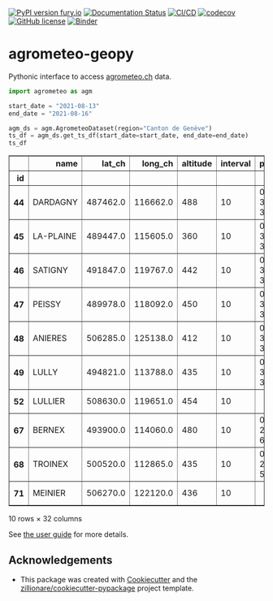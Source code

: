[![PyPI version fury.io](https://badge.fury.io/py/agrometeo-geopy.svg)](https://pypi.python.org/pypi/agrometeo-geopy/)
[![Documentation Status](https://readthedocs.org/projects/agrometeo-geopy/badge/?version=latest)](https://agrometeo-geopy.readthedocs.io/en/latest/?badge=latest)
[![CI/CD](https://github.com/martibosch/agrometeo-geopy/actions/workflows/dev.yml/badge.svg)](https://github.com/martibosch/agrometeo-geopy/blob/main/.github/workflows/dev.yml)
[![codecov](https://codecov.io/gh/martibosch/agrometeo-geopy/branch/main/graph/badge.svg?token=hKoSSRn58a)](https://codecov.io/gh/martibosch/agrometeo-geopy)
[![GitHub license](https://img.shields.io/github/license/martibosch/agrometeo-geopy.svg)](https://github.com/martibosch/agrometeo-geopy/blob/main/LICENSE)
[![Binder](https://mybinder.org/badge_logo.svg)](https://mybinder.org/v2/gh/martibosch/agrometeo-geopy/HEAD?labpath=docs%2Fusage.ipynb)

# agrometeo-geopy

Pythonic interface to access [agrometeo.ch](https://agrometeo.ch) data.

```python
import agrometeo as agm

start_date = "2021-08-13"
end_date = "2021-08-16"

agm_ds = agm.AgrometeoDataset(region="Canton de Genève")
ts_df = agm_ds.get_ts_df(start_date=start_date, end_date=end_date)
ts_df
```

<div>
<style scoped>
    .dataframe tbody tr th:only-of-type {
        vertical-align: middle;
    }

    .dataframe tbody tr th {
        vertical-align: top;
    }

    .dataframe thead th {
        text-align: right;
    }
</style>
<table border="1" class="dataframe">
  <thead>
    <tr style="text-align: right;">
      <th></th>
      <th>name</th>
      <th>lat_ch</th>
      <th>long_ch</th>
      <th>altitude</th>
      <th>interval</th>
      <th>phone</th>
      <th>email</th>
      <th>into_service_at</th>
      <th>preview_until</th>
      <th>data_until</th>
      <th>...</th>
      <th>bbox_west</th>
      <th>place_id</th>
      <th>osm_type</th>
      <th>osm_id</th>
      <th>lat</th>
      <th>lon</th>
      <th>display_name</th>
      <th>class</th>
      <th>type</th>
      <th>importance</th>
    </tr>
    <tr>
      <th>id</th>
      <th></th>
      <th></th>
      <th></th>
      <th></th>
      <th></th>
      <th></th>
      <th></th>
      <th></th>
      <th></th>
      <th></th>
      <th></th>
      <th></th>
      <th></th>
      <th></th>
      <th></th>
      <th></th>
      <th></th>
      <th></th>
      <th></th>
      <th></th>
      <th></th>
    </tr>
  </thead>
  <tbody>
    <tr>
      <th>44</th>
      <td>DARDAGNY</td>
      <td>487462.0</td>
      <td>116662.0</td>
      <td>488</td>
      <td>10</td>
      <td>079 332 38 36</td>
      <td>domaine.les.hutins@bluewin.ch</td>
      <td>2005-11-01</td>
      <td>2022-03-30T14:00:00.000000Z</td>
      <td>2022-03-24T01:00:00.000000Z</td>
      <td>...</td>
      <td>5.955911</td>
      <td>282250030</td>
      <td>relation</td>
      <td>1702419</td>
      <td>46.225651</td>
      <td>6.143921</td>
      <td>Geneva, Switzerland</td>
      <td>boundary</td>
      <td>administrative</td>
      <td>0.550757</td>
    </tr>
    <tr>
      <th>45</th>
      <td>LA-PLAINE</td>
      <td>489447.0</td>
      <td>115605.0</td>
      <td>360</td>
      <td>10</td>
      <td>079 332 32 73</td>
      <td>gegedudu@bluewin.ch</td>
      <td>2005-11-02</td>
      <td>2022-03-30T14:00:00.000000Z</td>
      <td>2022-03-24T01:00:00.000000Z</td>
      <td>...</td>
      <td>5.955911</td>
      <td>282250030</td>
      <td>relation</td>
      <td>1702419</td>
      <td>46.225651</td>
      <td>6.143921</td>
      <td>Geneva, Switzerland</td>
      <td>boundary</td>
      <td>administrative</td>
      <td>0.550757</td>
    </tr>
    <tr>
      <th>46</th>
      <td>SATIGNY</td>
      <td>491847.0</td>
      <td>119767.0</td>
      <td>442</td>
      <td>10</td>
      <td>079 332 36 56</td>
      <td>info@champvigny.ch</td>
      <td>2005-11-01</td>
      <td>2022-03-30T14:00:00.000000Z</td>
      <td>2022-03-24T01:00:00.000000Z</td>
      <td>...</td>
      <td>5.955911</td>
      <td>282250030</td>
      <td>relation</td>
      <td>1702419</td>
      <td>46.225651</td>
      <td>6.143921</td>
      <td>Geneva, Switzerland</td>
      <td>boundary</td>
      <td>administrative</td>
      <td>0.550757</td>
    </tr>
    <tr>
      <th>47</th>
      <td>PEISSY</td>
      <td>489978.0</td>
      <td>118092.0</td>
      <td>450</td>
      <td>10</td>
      <td>079 332 32 81</td>
      <td>lesvallieres@bluewin.ch</td>
      <td>2005-11-03</td>
      <td>2022-03-30T14:00:00.000000Z</td>
      <td>2022-03-24T01:00:00.000000Z</td>
      <td>...</td>
      <td>5.955911</td>
      <td>282250030</td>
      <td>relation</td>
      <td>1702419</td>
      <td>46.225651</td>
      <td>6.143921</td>
      <td>Geneva, Switzerland</td>
      <td>boundary</td>
      <td>administrative</td>
      <td>0.550757</td>
    </tr>
    <tr>
      <th>48</th>
      <td>ANIERES</td>
      <td>506285.0</td>
      <td>125138.0</td>
      <td>412</td>
      <td>10</td>
      <td>079 332 38 89</td>
      <td>vinsvillard@bluewin.ch</td>
      <td>2005-11-03</td>
      <td>2022-03-30T14:00:00.000000Z</td>
      <td>2022-03-24T01:00:00.000000Z</td>
      <td>...</td>
      <td>5.955911</td>
      <td>282250030</td>
      <td>relation</td>
      <td>1702419</td>
      <td>46.225651</td>
      <td>6.143921</td>
      <td>Geneva, Switzerland</td>
      <td>boundary</td>
      <td>administrative</td>
      <td>0.550757</td>
    </tr>
    <tr>
      <th>49</th>
      <td>LULLY</td>
      <td>494821.0</td>
      <td>113788.0</td>
      <td>435</td>
      <td>10</td>
      <td>079 332 36 60</td>
      <td>daniel.tremblet@bluewin.ch</td>
      <td>2005-11-03</td>
      <td>2022-03-30T14:00:00.000000Z</td>
      <td>2021-11-30T06:00:00.000000Z</td>
      <td>...</td>
      <td>5.955911</td>
      <td>282250030</td>
      <td>relation</td>
      <td>1702419</td>
      <td>46.225651</td>
      <td>6.143921</td>
      <td>Geneva, Switzerland</td>
      <td>boundary</td>
      <td>administrative</td>
      <td>0.550757</td>
    </tr>
    <tr>
      <th>52</th>
      <td>LULLIER</td>
      <td>508630.0</td>
      <td>119651.0</td>
      <td>454</td>
      <td>10</td>
      <td></td>
      <td>sebastien.maillard@edu.ge.ch</td>
      <td>2006-01-06</td>
      <td>2022-03-30T14:00:00.000000Z</td>
      <td>2022-03-24T01:00:00.000000Z</td>
      <td>...</td>
      <td>5.955911</td>
      <td>282250030</td>
      <td>relation</td>
      <td>1702419</td>
      <td>46.225651</td>
      <td>6.143921</td>
      <td>Geneva, Switzerland</td>
      <td>boundary</td>
      <td>administrative</td>
      <td>0.550757</td>
    </tr>
    <tr>
      <th>67</th>
      <td>BERNEX</td>
      <td>493900.0</td>
      <td>114060.0</td>
      <td>480</td>
      <td>10</td>
      <td>079 238 60 19</td>
      <td>florian.favre@etat.ge.ch</td>
      <td>2003-01-01</td>
      <td>2022-03-30T14:00:00.000000Z</td>
      <td>2022-01-14T06:00:00.000000Z</td>
      <td>...</td>
      <td>5.955911</td>
      <td>282250030</td>
      <td>relation</td>
      <td>1702419</td>
      <td>46.225651</td>
      <td>6.143921</td>
      <td>Geneva, Switzerland</td>
      <td>boundary</td>
      <td>administrative</td>
      <td>0.550757</td>
    </tr>
    <tr>
      <th>68</th>
      <td>TROINEX</td>
      <td>500520.0</td>
      <td>112865.0</td>
      <td>435</td>
      <td>10</td>
      <td>079 238 59 12</td>
      <td>menetrey@vtx.ch</td>
      <td>2008-06-11</td>
      <td>2022-03-30T14:00:00.000000Z</td>
      <td>2022-03-24T01:00:00.000000Z</td>
      <td>...</td>
      <td>5.955911</td>
      <td>282250030</td>
      <td>relation</td>
      <td>1702419</td>
      <td>46.225651</td>
      <td>6.143921</td>
      <td>Geneva, Switzerland</td>
      <td>boundary</td>
      <td>administrative</td>
      <td>0.550757</td>
    </tr>
    <tr>
      <th>71</th>
      <td>MEINIER</td>
      <td>506270.0</td>
      <td>122120.0</td>
      <td>436</td>
      <td>10</td>
      <td></td>
      <td>menetrey@vtx.ch</td>
      <td>2009-04-07</td>
      <td>2022-03-30T14:00:00.000000Z</td>
      <td>2022-03-23T22:50:00.000000Z</td>
      <td>...</td>
      <td>5.955911</td>
      <td>282250030</td>
      <td>relation</td>
      <td>1702419</td>
      <td>46.225651</td>
      <td>6.143921</td>
      <td>Geneva, Switzerland</td>
      <td>boundary</td>
      <td>administrative</td>
      <td>0.550757</td>
    </tr>
  </tbody>
</table>
<p>10 rows × 32 columns</p>
</div>

See [the user guide](https://agrometeo-geopy.readthedocs.io/en/latest/usage) for more details.

## Acknowledgements

* This package was created with [Cookiecutter](https://github.com/audreyr/cookiecutter) and the [zillionare/cookiecutter-pypackage](https://github.com/zillionare/cookiecutter-pypackage) project template.
